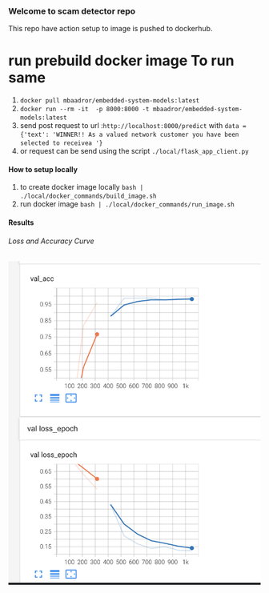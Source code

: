 ### Welcome to scam detector repo

This repo have action setup to image is pushed to dockerhub. 

# run prebuild docker image To run same
1. `docker pull mbaadror/embedded-system-models:latest`
2. `docker run --rm -it  -p 8000:8000 -t mbaadror/embedded-system-models:latest`
3. send post request to url :`http://localhost:8000/predict` with  `data = {'text': 'WINNER!! As a valued network customer you have been selected to receivea '}`
4. or request can be send using the script `./local/flask_app_client.py`

#### How to setup locally
1. to create docker image locally `bash | ./local/docker_commands/build_image.sh`
2. run docker image `bash | ./local/docker_commands/run_image.sh`

#### Results
###### Loss and Accuracy Curve 
![Image](./resources/loss_curve.png)
